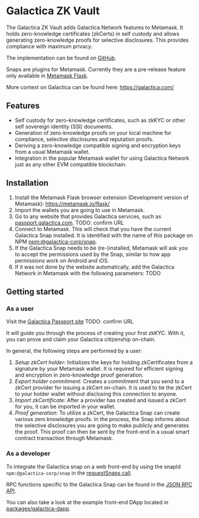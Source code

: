 # Galactica ZK Vault

The Galactica ZK Vault adds Galactica Network features to Metamask. It holds zero-knowledge certificates (zkCerts) in self custody and allows generating zero-knowledge proofs for selective disclosures. This provides compliance with maximum privacy.

The implementation can be found on [GitHub](https://github.com/Galactica-corp/galactica-snap/tree/main/packages/snap).

Snaps are plugins for Metamask. Currently they are a pre-release feature only available in [Metamask Flask](https://metamask.io/flask/).

More context on Galactica can be found here: https://galactica.com/

## Features

- Self custody for zero-knowledge certificates, such as zkKYC or other self sovereign identity (SSI) documents.
- Generation of zero-knowledge proofs on your local machine for compliance, selective disclosures and reputation proofs.
- Deriving a zero-knowledge compatible signing and encryption keys from a usual Metamask wallet.
- Integration in the popular Metamask wallet for using Galactica Network just as any other EVM compatible blockchain.

## Installation

1. Install the Metamask Flask browser extension (Development version of Metamask): https://metamask.io/flask/
2. Import the wallets you are going to use in Metamask.
3. Go to any website that provides Galactica services, such as [passport.galactica.com](https://passport.galactica.com). TODO: confirm URL
4. Connect to Metamask. This will check that you have the current Galactica Snap installed. It is identified with the name of this package on NPM [npm:@galactica-corp/snap](https://www.npmjs.com/package/@galactica-corp/snap).
5. If the Galactica Snap needs to be (re-)installed, Metamask will ask you to accept the permissions used by the Snap, similar to how app permissions work on Android and iOS.
6. If it was not done by the website automatically, add the Galactica Network in Metamask with the following parameters: TODO

## Getting started

### As a user

Visit the [Galactica Passport site](https://passport.galactica.com) TODO: confirm URL

It will guide you through the process of creating your first zkKYC. With it, you can prove and claim your Galactica citizenship on-chain.

In general, the following steps are performed by a user:

1. _Setup zkCert holder:_ Initializes the keys for holding zkCertificates from a signature by your Metamask wallet. It is required for efficient signing and encryption in zero-knowledge proof generation.
2. _Export holder commitment:_ Creates a commitment that you send to a zkCert provider for issuing a zkCert on-chain. It is used to tie the zkCert to your holder wallet without disclosing this connection to anyone.
3. _Import zkCertificate:_ After a provider has created and issued a zkCert for you, it can be imported in your wallet.
4. _Proof generation:_ To utilize a zkCert, the Galactica Snap can create various zero knowledge proofs. In the process, the Snap informs about the selective disclosures you are going to make publicly and generates the proof. This proof can then be sent by the front-end in a usual smart contract transaction through Metamask.

### As a developer

To integrate the Galactica snap on a web front-end by using the snapId `npm:@galactica-corp/snap` in the [requestSnaps call](https://docs.metamask.io/guide/snaps-rpc-api.html#unrestricted-methods).

RPC functions specific to the Galactica Snap can be found in the [JSON RPC API](docs/rpcAPI.md).

You can also take a look at the example front-end DApp located in [packages/galactica-dapp](../galactica-dapp/).

